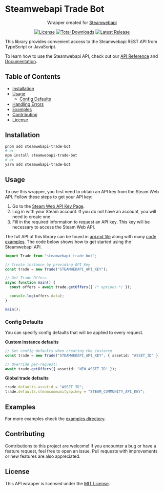 # Steamwebapi Trade Bot

<p align="center">
  Wrapper created for 
  <a href="https://www.steamwebapi.com/">
    Steamwebapi
  </a>
</p>

<p align="center">
    <a href="https://github.com/NadirHaciyev/steamwebapi-trade-bot/blob/master/LICENSE"><img src="https://img.shields.io/npm/l/steamwebapi-trade-bot.svg" alt="License"></a>
    <a href="https://www.npmjs.com/package/steamwebapi-trade-bot"><img src="https://img.shields.io/npm/dt/steamwebapi-trade-bot.svg" alt="Total Downloads"></a>
    <a href="https://github.com/NadirHaciyev/steamwebapi-trade-bot/releases"><img src="https://img.shields.io/npm/v/steamwebapi-trade-bot.svg" alt="Latest Release"></a>
</p>

This library provides convenient access to the Steamwebapi REST API from TypeScript or JavaScript.

To learn how to use the Steamwebapi API, check out our [API Reference](https://www.steamwebapi.com/api/list) and [Documentation](https://www.steamwebapi.com/api/doc).

## Table of Contents

- [Installation](#installation)
- [Usage](#usage)
  - [Config Defaults](#config-defaults)
- [Handling Errors](#handling-errors)
- [Examples](#examples)
- [Contributing](#contributing)
- [License](#license)

## Installation

```bash
pnpm add steamwebapi-trade-bot
# or
npm install steamwebapi-trade-bot
# or
yarn add steamwebapi-trade-bot
```

## Usage

To use this wrapper, you first need to obtain an API key from the Steam Web API. Follow these steps to get your API key:

1. Go to the [Steam Web API Key Page](https://steamwebapi.com).
2. Log in with your Steam account. If you do not have an account, you will need to create one.
3. Fill in the required information to request an API key. This key will be necessary to access the Steam Web API.

The full API of this library can be found in [api.md file](api.md) along with many [code examples](https://github.com/NadirHaciyev/steamwebapi-wrapper/tree/main/examples). The code below shows how to get started using the Steamwebapi API.

<!-- prettier-ignore -->
```ts
import Trade from "steamwebapi-trade-bot";

// Create instance by providing API Key
const trade = new Trade("STEAMWEBAPI_API_KEY");

// Get Trade Offers
async function main() {
  const offers = await trade.getOffers({ /* options */ });

  console.log(offers.data);
}

main();
```

### Config Defaults

You can specify config defaults that will be applied to every request.

**Custom instance defaults**

```ts
// Set config defaults when creating the instance
const trade = new Trade("STEAMWEBAPI_API_KEY", { assetid: "ASSET_ID" });

// Override per-request:
await trade.getOffers({ assetid: "NEW_ASSET_ID" });
```

**Global trade defaults**

```ts
trade.defaults.assetid = "ASSET_ID";
trade.defaults.steamcommunityapikey = "STEAM_COMMUNITY_API_KEY";
```

## Examples

For more examples check the [examples directory](https://github.com/NadirHaciyev/steamwebapi-trade-bot/tree/main/examples).

## Contributing

Contributions to this project are welcome! If you encounter a bug or have a feature request, feel free to open an issue. Pull requests with improvements or new features are also appreciated.

## License

This API wrapper is licensed under the [MIT License](LICENSE).

